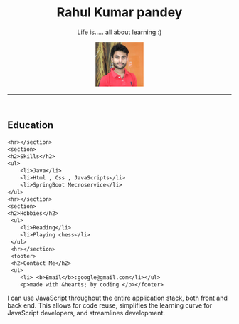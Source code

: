 <!DOCTYPE html>
<html lang="en">
<head>
    <meta charset="UTF-8">
    <meta name="viewport" content="width=device-width, initial-scale=1.0">
    
</head>
<body>
    <header>
    <h1>Rahul Kumar pandey</h1>
    <p>Life is..... all about learning :)</p>
    <img src="html/self.jpg/" alt="rahul" height="100px"/>
    <hr/></header>
    <section>
    <h2>Education</h2>
   
    <hr></section>
    <section>
    <h2>Skills</h2>
    <ul>
        <li>Java</li>
        <li>Html , Css , JavaScripts</li>
        <li>SpringBoot Mecroservice</li>
    </ul>
    <hr></section>
    <section>
    <h2>Hobbies</h2>
     <ul>
        <li>Reading</li>
        <li>Playing chess</li>
     </ul>
     <hr></section>
     <footer>
     <h2>Contact Me</h2>
     <ul>
        <li> <b>Email</b>:google@gmail.com</li></ul>
        <p>made with &hearts; by coding </p></footer>


<p>I can use JavaScript throughout the entire application stack, both front and back end. This allows for code reuse, simplifies the learning curve for JavaScript developers, and streamlines development.</p>
</body>
</html>
